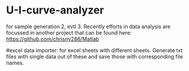 # U-I-curve-analyzer
for sample generation 2, evtl 3. Recently efforts in data analysis are focussed in another project that can be found here: https://github.com/chrisny286/Matlab

#excel data importer: for excel sheets with different sheets. Generate 
    txt files with single data out of these and save those with corresponding 
    file names.
